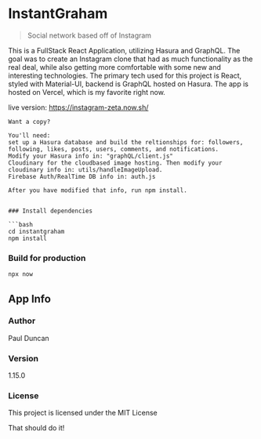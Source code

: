 # InstantGraham

> Social network based off of Instagram

This is a FullStack React Application, utilizing Hasura and GraphQL. The goal was to create an Instagram clone that had as much functionality as the real deal, while also getting more comfortable with some new and interesting technologies. The primary tech used for this project is React, styled with Material-UI, backend is GraphQL hosted on Hasura. The app is hosted on Vercel, which is my favorite right now. 

live version: https://instagram-zeta.now.sh/
```
Want a copy?

You'll need:
set up a Hasura database and build the reltionships for: followers, following, likes, posts, users, comments, and notifications. 
Modify your Hasura info in: "graphQL/client.js"
Cloudinary for the cloudbased image hosting. Then modify your cloudinary info in: utils/handleImageUpload.
Firebase Auth/RealTime DB info in: auth.js 

After you have modified that info, run npm install. 


### Install dependencies

```bash
cd instantgraham
npm install
```

### Build for production

```bash
npx now
```

## App Info

### Author

Paul Duncan

### Version

1.15.0

### License

This project is licensed under the MIT License

That should do it!

